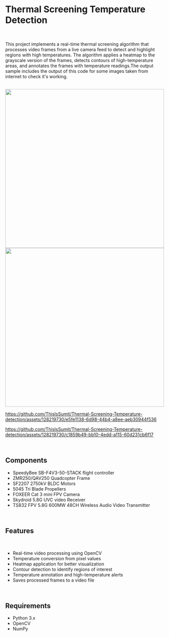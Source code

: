 <h1>Thermal Screening Temperature Detection</h1>
<br>
<p>This project implements a real-time thermal screening algorithm that processes video frames from a live camera feed to detect and highlight regions with high temperatures. The algorithm applies a heatmap to the grayscale version of the frames, detects contours of high-temperature areas, and annotates the frames with temperature readings.The output sample includes the output of this code for some images taken from internet to check it's working.</p>
<br>
<img src="https://github-production-user-asset-6210df.s3.amazonaws.com/128219730/338826915-825d57cb-2305-4075-b8cb-e3c56aedc4da.jpg?X-Amz-Algorithm=AWS4-HMAC-SHA256&X-Amz-Credential=AKIAVCODYLSA53PQK4ZA%2F20240612%2Fus-east-1%2Fs3%2Faws4_request&X-Amz-Date=20240612T045412Z&X-Amz-Expires=300&X-Amz-Signature=edd2c9c5ba28d4ba13ce1a5674e1b91477d72fe01a3a22faefe021917cbabf1f&X-Amz-SignedHeaders=host&actor_id=128219730&key_id=0&repo_id=805688994" , height= 500px >
<img src="https://github.com/ThisIsSumit/Thermal-Screening-Temperature-detection/assets/128219730/8c821a75-bece-4c36-8128-a665c472ba9b", height=500px>


https://github.com/ThisIsSumit/Thermal-Screening-Temperature-detection/assets/128219730/e5fe1138-6d98-44b4-a8ee-aeb30944f536






https://github.com/ThisIsSumit/Thermal-Screening-Temperature-detection/assets/128219730/c1859b49-bb10-4edd-a115-60d231cb6f17





<br>
<h2>Components</h2>
<ul> <li>SpeedyBee SB-F4V3-50-STACK flight controller</li>
<li>ZMR250/QAV250 Quadcopter Frame</li>
<li>SF2207 2750kV BLDC Motors</li>
<li>5045 Tri Blade Propellers</li>
<li>FOXEER  Cat 3 mini FPV Camera</li>
<li>Skydroid 5.8G UVC video Receiver</li>
<li>TS832 FPV 5.8G 600MW 48CH Wireless Audio Video Transmitter</li></ul>


<br>
<h2>Features</h2>
<br>
<ul> 
<li>Real-time video processing using OpenCV</li>
<li>Temperature conversion from pixel values</li>
<li>Heatmap application for better visualization</li>
<li>Contour detection to identify regions of interest</li>
<li>Temperature annotation and high-temperature alerts</li>
<li>Saves processed frames to a video file</li></ul>
<br>

<h2>Requirements</h2>
<ul><li>Python 3.x</li>
<li>OpenCV</li>
<li>NumPy</li></ul>
